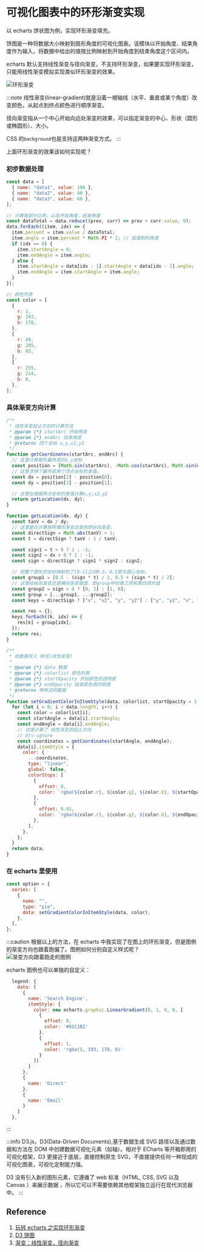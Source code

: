 # 可视化图表中的环形渐变实现

以 echarts 饼状图为例，实现环形渐变填充。

饼图是一种将数据大小映射到扇形角度的可视化图表。该模块以开始角度、结束角度作为输入，将数据中给出的值按比例映射到开始角度到结束角度这个区间内。

echarts 默认支持线性渐变与径向渐变，不支持环形渐变，如果要实现环形渐变，只能用线性渐变模拟实现类似环形渐变的效果。

![环形渐变](https://i.loli.net/2021/09/23/9RlInTuGh5JeocW.png)

:::note
线性渐变(linear-gradient)就是沿着一根轴线（水平、垂直或某个角度）改变颜色，从起点到终点颜色进行顺序渐变。

径向渐变指从一个中心开始向远处渐变的效果，可以指定渐变的中心、形状（圆形或椭圆形）、大小。

CSS 的`background`也是支持这两种渐变方式。
:::

上面环形渐变的效果该如何实现呢？

### 初步数据处理

```js
const data = [
  { name: "data1", value: 100 },
  { name: "data2", value: 40 },
  { name: "data3", value: 60 },
];

// 计算每部分比例，以及开始角度，结束角度
const dataTotal = data.reduce((prev, curr) => prev + curr.value, 0);
data.forEach((item, idx) => {
  item.percent = item.value / dataTotal;
  item.angle = item.percent * Math.PI * 2; // 弧度制的角度
  if (idx == 0) {
    item.startAngle = 0;
    item.endAngle = item.angle;
  } else {
    item.startAngle = data[idx - 1].startAngle + data[idx - 1].angle;
    item.endAngle = item.startAngle + item.angle;
  }
});

// 颜色列表
const color = [
  {
    r: 1,
    g: 193,
    b: 178,
  },
  {
    r: 49,
    g: 205,
    b: 83,
  },
  {
    r: 255,
    g: 214,
    b: 0,
  },
];
```

### 具体渐变方向计算

```js
/**
 * 线性渐变起止方向的计算方法
 * @param {*} startArc 开始角度
 * @param {*} endArc 结束角度
 * @returns 四个坐标 x,y,x2,y2
 */
function getCoordinates(startArc, endArc) {
  // 这里计算扇形最外层的x,y坐标
  const position = [Math.sin(startArc), -Math.cos(startArc), Math.sin(endArc), -Math.cos(endArc)];
  // 这里求得了最外层两个顶点坐标的差值。
  const dx = position[2] - position[0];
  const dy = position[3] - position[1];

  // 这里在根据两点坐标的差值计算x,y,x2,y2
  return getLocation(dx, dy);
}

function getLocation(dx, dy) {
  const tanV = dx / dy;
  // 这里是在计算按照横向渐变还是按照纵向渐变。
  const directSign = Math.abs(tanV) < 1;
  const t = directSign ? tanV : 1 / tanV;

  const sign1 = t > 0 ? 1 : -1;
  const sign2 = dx > 0 ? 1 : -1;
  const sign = directSign ? sign1 * sign2 : sign2;

  // 把整个圆形的坐标映射到了[0-1]之间0.5，0.5即为圆心坐标。
  const group1 = [0.5 - (sign * t) / 2, 0.5 + (sign * t) / 2];
  // 这里给纵向渐变还是横向渐变赋值、即group中的第三项和第四项的值
  const group2 = sign > 0 ? [0, 1] : [1, 0];
  const group = [...group1, ...group2];
  const keys = directSign ? ["x", "x2", "y", "y2"] : ["y", "y2", "x", "x2"];

  const res = {};
  keys.forEach((k, idx) => {
    res[k] = group[idx];
  });
  return res;
}

/**
 * 给数据写入 样式(线性渐变)
 *
 * @param {*} data 数据
 * @param {*} colorlist 颜色列表
 * @param {*} startOpacity 开始颜色的透明度
 * @param {*} endOpacity 结束颜色透的明度
 * @returns 带样式的数据
 */
function setGradientColorInItemStyle(data, colorlist, startOpacity = 1, endOpacity = 0) {
  for (let i = 0; i < data.length; i++) {
    const color = colorlist[i];
    const startAngle = data[i].startAngle;
    const endAngle = data[i].endAngle;
    // 这里计算了 线性渐变的起止方向
    // @ts-ignore
    const coordinates = getCoordinates(startAngle, endAngle);
    data[i].itemStyle = {
      color: {
        ...coordinates,
        type: "linear",
        global: false,
        colorStops: [
          {
            offset: 0,
            color: `rgba(${color.r}, ${color.g}, ${color.b}, ${startOpacity})`,
          },
          {
            offset: 0.91,
            color: `rgba(${color.r}, ${color.g}, ${color.b}, ${endOpacity})`,
          },
        ],
      },
    };
  }
  return data;
}
```

### 在 echarts 里使用

```js
const option = {
  series: [
    {
      name: "",
      type: "pie",
      data: setGradientColorInItemStyle(data, color),
    },
  ],
};
```

:::caution
根据以上的方法，在 echarts 中我实现了在图上的环形渐变，但是图例的渐变方向也跟着跑偏了。图例如何分别自定义样式呢？
![渐变方向跟着跑走的图例](https://i.loli.net/2021/09/23/6EhBrMzVTYq5ixZ.png)

echarts 图例也可以单独的自定义：

```js
  legend: {
    data: [
      {
        name: 'Search Engine',
        itemStyle: {
          color: new echarts.graphic.LinearGradient(0, 1, 0, 0, [
            {
              offset: 0,
              color: '#01C1B2'
            },
            {
              offset: 1,
              color: 'rgba(1, 193, 178, 0)'
            }
          ])
        }
      },
      {
        name: 'Direct'
      },
      {
        name: 'Email'
      }
    ]
  },
```

:::

:::info
D3.js，D3(Data-Driven Documents),基于数据生成 SVG 路径以及通过数据和方法在 DOM 中创建数据可视化元素（如轴）。相对于 ECharts 等开箱即用的可视化框架，D3 更接近于底层，直接控制原生 SVG，不直接提供任何一种现成的可视化图表，可视化定制能力强。

D3 没有引入新的图形元素，它遵循了 web 标准（HTML, CSS, SVG 以及 Canvas ）来展示数据 ，所以它可以不需要依赖其他框架独立运行在现代浏览器中。
:::

## Reference

1. [玩转 echarts 之实现环形渐变](https://juejin.cn/post/6868068790077227016)
2. [D3 饼图](https://sz-p.com/d3layoutdoc/%E9%A5%BC%E5%9B%BE.html#%E8%BE%93%E5%85%A5)
3. [渐变：线性渐变，径向渐变](https://blog.csdn.net/MYTLJP/article/details/78271745)
